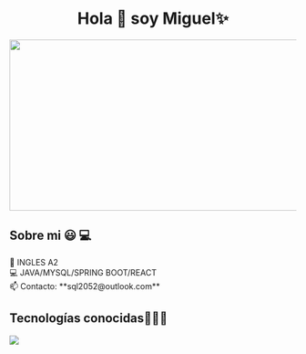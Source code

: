 <!DOCTYPE html>
<html lang="es">
<head>
<meta charset="UTF-8">
<meta name="viewport" content="width=device-width, initial-scale=1.0">

</head>
<body>

<h1 align="center">Hola 👋 soy Miguel✨ </h1> 
<div style="display: flex; justify-content: center;" >
    <img src="https://media1.tenor.com/m/2nKSTDDekOgAAAAC/coding-kira.gif" width="850" height="300" />
</div>


<h2>Sobre mi 😃 💻 </h2>
<!--Intro start-->
<p align="left">
    🎥 INGLES A2 <br>
    💻 JAVA/MYSQL/SPRING BOOT/REACT <br>
    📫 Contacto: **sql2052@outlook.com**
</p>
<!--Intro end-->

<h2 >Tecnologías conocidas👨🏻‍💻</h2>
<!--tech stack icons-->
<p align="left">
    <a href="https://skillicons.dev">
        <img src="https://skillicons.dev/icons?i=androidstudio,java,css,html,js,mysql,git,github,vscode" />
    </a>
</p>

</body>
</html>
